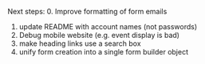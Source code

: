 Next steps:
0. Improve formatting of form emails
1. update README with account names (not passwords)
1. Debug mobile website (e.g. event display is bad)
2. make heading links use a search box
3. unify form creation into a single form builder object
